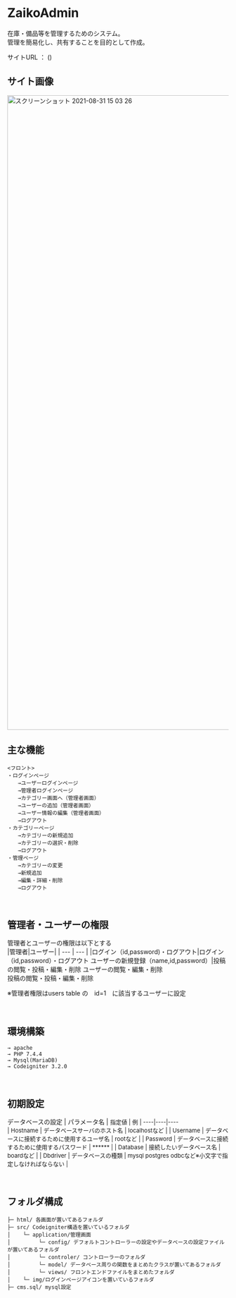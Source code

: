 # ZaikoAdmin
在庫・備品等を管理するためのシステム。  
管理を簡易化し、共有することを目的として作成。

サイトURL ： ()
<br>

## サイト画像
<img width="1440" alt="スクリーンショット 2021-08-31 15 03 26" src="https://user-images.githubusercontent.com/81362190/131451853-9d4f7469-4d1c-4a61-937b-45370c86042c.png">
<br>

## 主な機能
```
<フロント>  
・ログインページ  
　　→ユーザーログインページ 
　　→管理者ログインページ  
　　→カテゴリー画面へ（管理者画面）  
　　→ユーザーの追加（管理者画面）  
　　→ユーザー情報の編集（管理者画面）  
　　→ログアウト  
・カテゴリーページ  
　　→カテゴリーの新規追加  
　　→カテゴリーの選択・削除  
　　→ログアウト  
・管理ページ  
　　→カテゴリーの変更  
　　→新規追加  
　　→編集・詳細・削除  
　　→ログアウト 
```

<br>

## 管理者・ユーザーの権限
管理者とユーザーの権限は以下とする  
|管理者|ユーザー|
| --- | --- |
|ログイン（id,password)・ログアウト|ログイン（id,password）・ログアウト 
ユーザーの新規登録（name,id,password）|投稿の閲覧・投稿・編集・削除
ユーザーの閲覧・編集・削除  
投稿の閲覧・投稿・編集・削除 

※管理者権限はusers table の　id=1　に該当するユーザーに設定

<br>

## 環境構築
```
→ apache 
→ PHP 7.4.4
→ Mysql(MariaDB)
→ Codeigniter 3.2.0
```

<br>

## 初期設定
データベースの設定
| パラメータ名 | <span style="font-size: 13px; ">指定値 | 例 |
----|----|----  
| Hostname | データベースサーバのホスト名 | localhostなど |
| Username | データベースに接続するために使用するユーザ名	 | rootなど |
| Password | データベースに接続するために使用するパスワード | ****** |
| Database | 接続したいデータベース名 | boardなど |
| Dbdriver | データベースの種類 | mysql postgres odbcなど※小文字で指定しなければならない |

<br>

## フォルダ構成
```
├─ html/ 各画面が置いてあるフォルダ
├─ src/ Codeigniter構造を置いているフォルダ
│    └─ application/管理画面
│         └─ config/ デフォルトコントローラーの設定やデータベースの設定ファイルが置いてあるフォルダ
│         └─ controler/ コントローラーのフォルダ
│         └─ model/ データベース周りの関数をまとめたクラスが置いてあるフォルダ
│         └─ views/ フロントエンドファイルをまとめたフォルダ
│    └─ img/ログインページアイコンを置いているフォルダ
├─ cms.sql/ mysql設定
```

